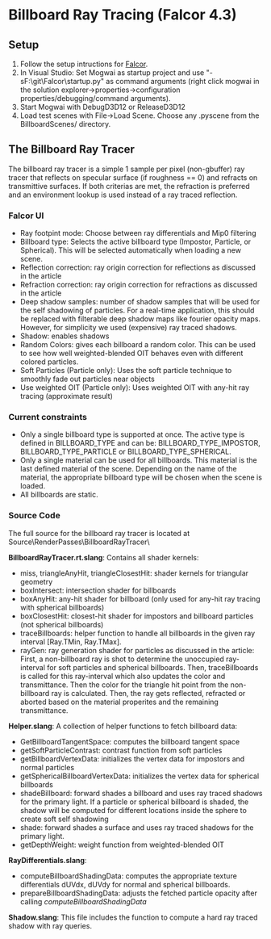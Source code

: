 # Billboard Ray Tracing (Falcor 4.3)

## Setup

1. Follow the setup intructions for [Falcor](falcor_README.md).
2. In Visual Studio: Set Mogwai as startup project and use "-sF:\git\Falcor\startup.py" as command arguments (right click mogwai in the solution explorer->properties->configuration properties/debugging/command arguments).
3. Start Mogwai with DebugD3D12 or ReleaseD3D12
4. Load test scenes with File->Load Scene. Choose any .pyscene from the BillboardScenes/ directory.

## The Billboard Ray Tracer

The billboard ray tracer is a simple 1 sample per pixel (non-gbuffer) ray tracer that reflects on specular surface (if roughness == 0) and refracts on transmittive surfaces. If both criterias are met, the refraction is preferred and an environment lookup is used instead of a ray traced reflection.

### Falcor UI
* Ray footpint mode: Choose between ray differentials and Mip0 filtering
* Billboard type: Selects the active billboard type (Impostor, Particle, or Spherical). This will be selected automatically when loading a new scene.
* Reflection correction: ray origin correction for reflections as discussed in the article
* Refraction correction: ray origin correction for refractions as discussed in the article
* Deep shadow samples: number of shadow samples that will be used for the self shadowing of particles. For a real-time application, this should be replaced with filterable deep shadow maps like fourier opacity maps. However, for simplicity we used (expensive) ray traced shadows.
* Shadow: enables shadows
* Random Colors: gives each billboard a random color. This can be used to see how well weighted-blended OIT behaves even with different colored particles.
* Soft Particles (Particle only): Uses the soft particle technique to smoothly fade out particles near objects
* Use weighted OIT (Particle only): Uses weighted OIT with any-hit ray tracing (approximate result)

### Current constraints
* Only a single billboard type is supported at once. The active type is defined in BILLBOARD_TYPE and can be: BILLBOARD_TYPE_IMPOSTOR, BILLBOARD_TYPE_PARTICLE or BILLBOARD_TYPE_SPHERICAL.
* Only a single material can be used for all billboards. This material is the last defined material of the scene. Depending on the name of the material, the appropriate billboard type will be chosen when the scene is loaded.
* All billboards are static.

### Source Code

The full source for the billboard ray tracer is located at Source\RenderPasses\BillboardRayTracer\

**BillboardRayTracer.rt.slang**:
Contains all shader kernels:
* miss, triangleAnyHit, triangleClosestHit: shader kernels for triangular geometry
* boxIntersect: intersection shader for billboards
* boxAnyHit: any-hit shader for billboard (only used for any-hit ray tracing with spherical billboards)
* boxClosestHit: closest-hit shader for impostors and billboard particles (not spherical billboards)
* traceBillboards: helper function to handle all billboards in the given ray interval [Ray.TMin, Ray.TMax]. 
* rayGen: ray generation shader for particles as discussed in the article: First, a non-billboard ray is shot to determine the unoccupied ray-interval for soft particles and spherical billboards. Then, traceBillboards is called for this ray-interval which also updates the color and transmittance. Then the color for the triangle hit point from the non-billboard ray is calculated. Then, the ray gets reflected, refracted or aborted based on the material properites and the remaining transmittance.

**Helper.slang**:
A collection of helper functions to fetch billboard data:
* GetBillboardTangentSpace: computes the billboard tangent space
* getSoftParticleContrast: contrast function from soft particles
* getBillboardVertexData: initializes the vertex data for impostors and normal particles
* getSphericalBillboardVertexData: initializes the vertex data for spherical billboards
* shadeBillboard: forward shades a billboard and uses ray traced shadows for the primary light. If a particle or spherical billboard is shaded, the shadow will be computed for different locations inside the sphere to create soft self shadowing
* shade: forward shades a surface and uses ray traced shadows for the primary light.
* getDepthWeight: weight function from weighted-blended OIT

**RayDifferentials.slang**:
* computeBillboardShadingData: computes the appropriate texture differentials dUVdx, dUVdy for normal and spherical billboards.
* prepareBillboardShadingData: adjusts the fetched particle opacity after calling _computeBillboardShadingData_

**Shadow.slang**:
This file includes the function to compute a hard ray traced shadow with ray queries.

